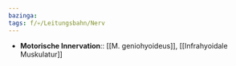 ```yaml
---
bazinga: 
tags: f/💀/Leitungsbahn/Nerv
---
```

- **Motorische Innervation**:: [[M. geniohyoideus]], [[Infrahyoidale Muskulatur]]
